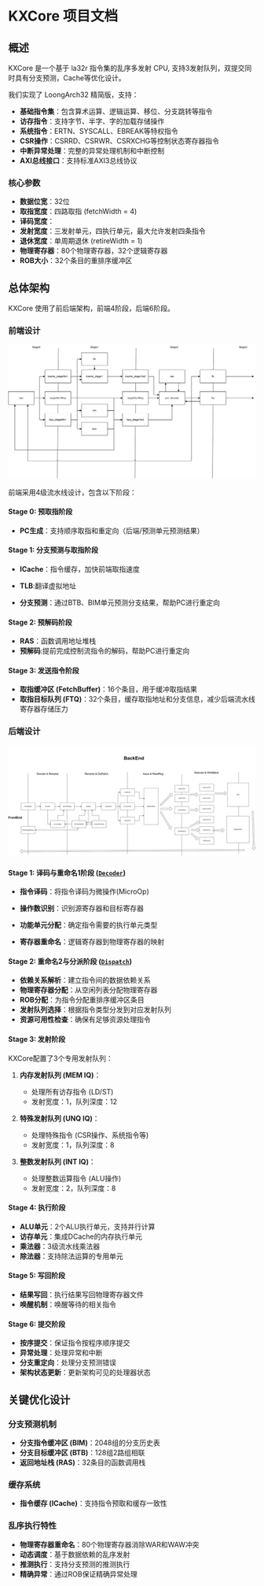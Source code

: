 # KXCore 项目文档

## 概述

KXCore 是一个基于 la32r 指令集的乱序多发射 CPU, 支持3发射队列，双提交同时具有分支预测，Cache等优化设计。

我们实现了 LoongArch32 精简版，支持：
- **基础指令集**：包含算术运算、逻辑运算、移位、分支跳转等指令
- **访存指令**：支持字节、半字、字的加载存储操作
- **系统指令**：ERTN、SYSCALL、EBREAK等特权指令
- **CSR操作**：CSRRD、CSRWR、CSRXCHG等控制状态寄存器指令
- **中断异常处理**：完整的异常处理机制和中断控制
- **AXI总线接口**：支持标准AXI3总线协议

### 核心参数
- **数据位宽**：32位
- **取指宽度**：四路取指 (fetchWidth = 4)
- **译码宽度**：
- **发射宽度**：三发射单元，四执行单元，最大允许发射四条指令
- **退休宽度**：单周期退休 (retireWidth = 1)
- **物理寄存器**：80个物理寄存器，32个逻辑寄存器
- **ROB大小**：32个条目的重排序缓冲区

## 总体架构

KXCore 使用了前后端架构，前端4阶段，后端6阶段。

### 前端设计



![前端架构图](KXCore_FrontEnd.png)

前端采用4级流水线设计，包含以下阶段：

#### Stage 0: 预取指阶段

- **PC生成**：支持顺序取指和重定向（后端/预测单元预测结果）

#### Stage 1: 分支预测与取指阶段 

- **ICache**：指令缓存，加快前端取指速度

- **TLB**:翻译虚拟地址

- **分支预测**：通过BTB、BIM单元预测分支结果，帮助PC进行重定向

#### Stage 2: 预解码阶段 

- **RAS**：函数调用地址堆栈
- **预解码**:提前完成控制流指令的解码，帮助PC进行重定向

#### Stage 3: 发送指令阶段

- **取指缓冲区 (FetchBuffer)**：16个条目，用于缓冲取指结果
- **取指目标队列 (FTQ)**：32个条目，缓存取指地址和分支信息，减少后端流水线寄存器存储压力

### 后端设计

![后端架构图](KXCore_BackEnd.png)

#### Stage 1: 译码与重命名1阶段 ([`Decoder`](IP/KXCore/superscalar/src/KXCore/superscalar/core/backend/Decoder.scala))
- **指令译码**：将指令译码为微操作(MicroOp)
- **操作数识别**：识别源寄存器和目标寄存器
- **功能单元分配**：确定指令需要的执行单元类型

- **寄存器重命名**：逻辑寄存器到物理寄存器的映射

#### Stage 2: 重命名2与分派阶段 ([`Dispatch`](IP/KXCore/superscalar/src/KXCore/superscalar/core/backend/BasicDispatcher.scala))
- **依赖关系解析**：建立指令间的数据依赖关系
- **物理寄存器分配**：从空闲列表分配物理寄存器
- **ROB分配**：为指令分配重排序缓冲区条目
- **发射队列选择**：根据指令类型分发到对应发射队列
- **资源可用性检查**：确保有足够资源处理指令

#### Stage 3: 发射阶段
KXCore配置了3个专用发射队列：

1. **内存发射队列 (MEM IQ)**：
   - 处理所有访存指令 (LD/ST)
   - 发射宽度：1，队列深度：12
   
2. **特殊发射队列 (UNQ IQ)**：
   - 处理特殊指令 (CSR操作、系统指令等)
   - 发射宽度：1，队列深度：8
   
3. **整数发射队列 (INT IQ)**：
   - 处理整数运算指令 (ALU操作)
   - 发射宽度：2，队列深度：8

#### Stage 4: 执行阶段
- **ALU单元**：2个ALU执行单元，支持并行计算
- **访存单元**：集成DCache的内存执行单元
- **乘法器**：3级流水线乘法器
- **除法器**：支持除法运算的专用单元

#### Stage  5: 写回阶段
- **结果写回**：执行结果写回物理寄存器文件
- **唤醒机制**：唤醒等待的相关指令

#### Stage 6: 提交阶段
- **按序提交**：保证指令按程序顺序提交
- **异常处理**：处理异常和中断
- **分支重定向**：处理分支预测错误
- **架构状态更新**：更新架构可见的处理器状态

## 关键优化设计

### 分支预测机制
- **分支指令缓冲区 (BIM)**：2048组的分支历史表
- **分支目标缓冲区 (BTB)**：128组2路组相联
- **返回地址栈 (RAS)**：32条目的函数调用栈

### 缓存系统
- **指令缓存 (ICache)**：支持指令预取和缓存一致性

### 乱序执行特性
- **物理寄存器重命名**：80个物理寄存器消除WAR和WAW冲突
- **动态调度**：基于数据依赖的乱序发射
- **推测执行**：支持分支预测的推测执行
- **精确异常**：通过ROB保证精确异常处理

